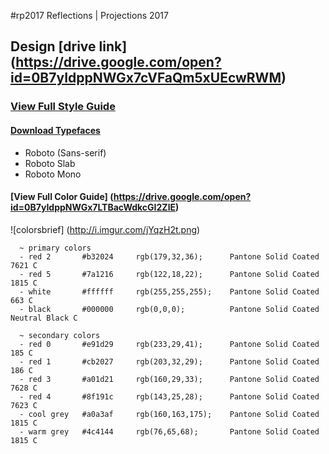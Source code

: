 #rp2017
Reflections | Projections 2017
  
## Design [drive link] (https://drive.google.com/open?id=0B7yIdppNWGx7cVFaQm5xUEcwRWM)
### [View Full Style Guide](https://drive.google.com/open?id=0B7yIdppNWGx7OFVZaFdpSTBuOUk)

#### [Download Typefaces](https://drive.google.com/open?id=0B7yIdppNWGx7SXdzOWdQZ2pIcFE)
 - Roboto (Sans-serif)
 - Roboto Slab
 - Roboto Mono
    
#### [View Full Color Guide] (https://drive.google.com/open?id=0B7yIdppNWGx7LTBacWdkcGI2ZlE)
![colorsbrief] (http://i.imgur.com/jYqzH2t.png)
```
  ~ primary colors
  - red 2       #b32024     rgb(179,32,36);      Pantone Solid Coated 7621 C
  - red 5       #7a1216     rgb(122,18,22);      Pantone Solid Coated 1815 C
  - white       #ffffff     rgb(255,255,255);    Pantone Solid Coated  663 C
  - black       #000000     rgb(0,0,0);          Pantone Solid Coated Neutral Black C
  
  ~ secondary colors 
  - red 0       #e91d29     rgb(233,29,41);      Pantone Solid Coated 185 C
  - red 1       #cb2027     rgb(203,32,29);      Pantone Solid Coated 186 C
  - red 3       #a01d21     rgb(160,29,33);      Pantone Solid Coated 7628 C
  - red 4       #8f191c     rgb(143,25,28);      Pantone Solid Coated 7623 C
  - cool grey   #a0a3af     rgb(160,163,175);    Pantone Solid Coated 1815 C
  - warm grey   #4c4144     rgb(76,65,68);       Pantone Solid Coated 1815 C   
  ```

